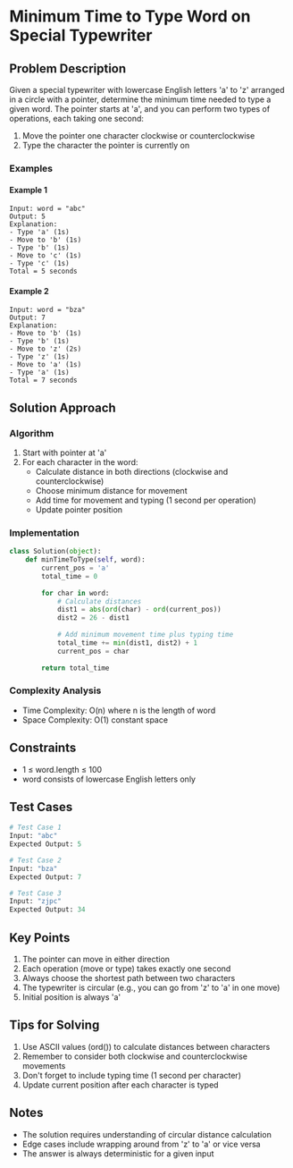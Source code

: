 # Minimum Time to Type Word on Special Typewriter

## Problem Description
Given a special typewriter with lowercase English letters 'a' to 'z' arranged in a circle with a pointer, determine the minimum time needed to type a given word. The pointer starts at 'a', and you can perform two types of operations, each taking one second:
1. Move the pointer one character clockwise or counterclockwise
2. Type the character the pointer is currently on

### Examples

#### Example 1
```
Input: word = "abc"
Output: 5
Explanation: 
- Type 'a' (1s)
- Move to 'b' (1s)
- Type 'b' (1s)
- Move to 'c' (1s)
- Type 'c' (1s)
Total = 5 seconds
```

#### Example 2
```
Input: word = "bza"
Output: 7
Explanation:
- Move to 'b' (1s)
- Type 'b' (1s)
- Move to 'z' (2s)
- Type 'z' (1s)
- Move to 'a' (1s)
- Type 'a' (1s)
Total = 7 seconds
```

## Solution Approach

### Algorithm
1. Start with pointer at 'a'
2. For each character in the word:
   - Calculate distance in both directions (clockwise and counterclockwise)
   - Choose minimum distance for movement
   - Add time for movement and typing (1 second per operation)
   - Update pointer position

### Implementation
```python
class Solution(object):
    def minTimeToType(self, word):
        current_pos = 'a'
        total_time = 0
        
        for char in word:
            # Calculate distances
            dist1 = abs(ord(char) - ord(current_pos))
            dist2 = 26 - dist1
            
            # Add minimum movement time plus typing time
            total_time += min(dist1, dist2) + 1
            current_pos = char
            
        return total_time
```

### Complexity Analysis
- Time Complexity: O(n) where n is the length of word
- Space Complexity: O(1) constant space

## Constraints
- 1 ≤ word.length ≤ 100
- word consists of lowercase English letters only

## Test Cases
```python
# Test Case 1
Input: "abc"
Expected Output: 5

# Test Case 2
Input: "bza"
Expected Output: 7

# Test Case 3
Input: "zjpc"
Expected Output: 34
```

## Key Points
1. The pointer can move in either direction
2. Each operation (move or type) takes exactly one second
3. Always choose the shortest path between two characters
4. The typewriter is circular (e.g., you can go from 'z' to 'a' in one move)
5. Initial position is always 'a'

## Tips for Solving
1. Use ASCII values (ord()) to calculate distances between characters
2. Remember to consider both clockwise and counterclockwise movements
3. Don't forget to include typing time (1 second per character)
4. Update current position after each character is typed

## Notes
- The solution requires understanding of circular distance calculation
- Edge cases include wrapping around from 'z' to 'a' or vice versa
- The answer is always deterministic for a given input